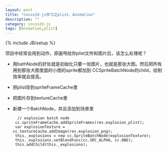 ```yaml
---
layout: post
title: "cocos2d-js学习之plist、Animation"
description: ""
category: cocos2d-js
tags: [Animation,plist]
---
```

{% include JB/setup %}


项目中经常会用到动作，原画甩给你plist文件和图片后，该怎么处理呢？

 - 用bathNode的好处就是初始化只要一张图片，也就是那张大图。然后把所有用到那张大图里面的小图的sprite都加到 CCSpriteBatchNode的child，绘制效率就会提高。
 - 把plist存到spriteFrameCache里
 - 把图片存到textureCache里
 - 新建一个BatchNode，并且添加到场景里

 
		 // explosion batch node
		cc.spriteFrameCache.addSpriteFrames(res.explosion_plist);
		var explosionTexture = cc.textureCache.addImage(res.explosion_png);
		this._explosions = new cc.SpriteBatchNode(explosionTexture);
		this._explosions.setBlendFunc(cc.SRC_ALPHA, cc.ONE);
		this.addChild(this._explosions);


